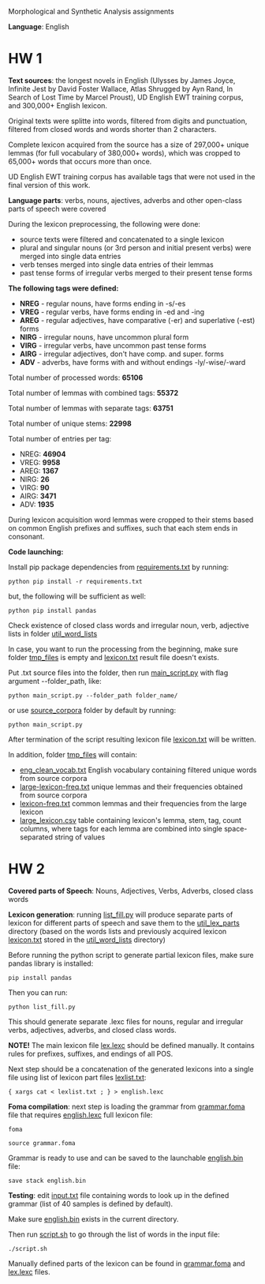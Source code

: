 Morphological and Synthetic Analysis assignments

**Language**: English

# HW 1

**Text sources**: the longest novels in English (Ulysses by James Joyce, Infinite Jest by David Foster Wallace, Atlas Shrugged by Ayn Rand, In Search of Lost Time by Marcel Proust), UD English EWT training corpus, and 300,000+ English lexicon.

Original texts were splitte into words, filtered from digits and punctuation, filtered from closed words and words shorter than 2 characters.

Complete lexicon acquired from the source has a size of 297,000+ unique lemmas (for full vocabulary of 380,000+ words), which was cropped to 65,000+ words that occurs more than once. 

UD English EWT training corpus has available tags that were not used in the final version of this work. 

**Language parts**: verbs, nouns, ajectives, adverbs and other open-class parts of speech were covered

During the lexicon preprocessing, the following were done:

- source texts were filtered and concatenated to a single lexicon 
- plural and singular nouns (or 3rd person and initial present verbs) were merged into single data entries
- verb tenses merged into single data entries of their lemmas
- past tense forms of irregular verbs merged to their present tense forms

**The following tags were defined:**
- **NREG** - regular nouns, have forms ending in -s/-es
- **VREG** - regular verbs, have forms ending in -ed and -ing
- **AREG** - regular adjectives, have comparative (-er) and superlative (-est) forms
- **NIRG** - irregular nouns, have uncommon plural form
- **VIRG** - irregular verbs, have uncommon past tense forms
- **AIRG** - irregular adjectives, don't have comp. and super. forms
- **ADV** - adverbs, have forms with and without endings -ly/-wise/-ward

Total number of processed words: **65106**

Total number of lemmas with combined tags: **55372**

Total number of lemmas with separate tags: **63751**

Total number of unique stems: **22998**

Total number of entries per tag:
- NREG: **46904**
- VREG: **9958**
- AREG: **1367**
- NIRG: **26**
- VIRG: **90**
- AIRG: **3471**
- ADV: **1935**

During lexicon acquisition word lemmas were cropped to their stems based on common English prefixes and suffixes, such that each stem ends in consonant. 

**Code launching:**

Install pip package dependencies from [requirements.txt](../requirements.txt) by running:

`python pip install -r requirements.txt
`

but, the following will be sufficient as well:

`python pip install pandas
`

Check existence of closed class words and irregular noun, verb, adjective lists in folder [util_word_lists](util_word_lists)

In case, you want to run the processing from the beginning, make sure folder [tmp_files](../tmp_files) is empty and [lexicon.txt](../lexicon.txt) result file doesn't exists.

Put .txt source files into the folder, then run [main_script.py](../main_script.py) with flag argument --folder_path, like:

`python main_script.py --folder_path folder_name/
`

or use [source_corpora](../source_corpora) folder by default by running:

`python main_script.py
`

After termination of the script resulting lexicon file [lexicon.txt](../lexicon.txt) will be written. 

In addition, folder [tmp_files](../tmp_files) will contain:
- [eng_clean_vocab.txt](tmp_files%2Feng_clean_vocab.txt) English vocabulary containing filtered unique words from source corpora
- [large-lexicon-freq.txt](tmp_files%2Flarge-lexicon-freq.txt) unique lemmas and their frequencies obtained from source corpora
- [lexicon-freq.txt](tmp_files%2Flexicon-freq.txt) common lemmas and their frequencies from the large lexicon
- [large_lexicon.csv](tmp_files%2Flarge_lexicon.csv) table containing lexicon's lemma, stem, tag, count columns, where tags for each lemma are combined into single space-separated string of values

# HW 2

**Covered parts of Speech**: Nouns, Adjectives, Verbs, Adverbs, closed class words

**Lexicon generation**: running [list_fill.py](list_fill.py) will produce separate parts of lexicon for different parts of speech and save them to the [util_lex_parts](util_lex_parts) directory (based on the words lists and previously acquired lexicon [lexicon.txt](util_word_lists%2Flexicon.txt) stored in the [util_word_lists](util_word_lists) directory)

Before running the python script to generate partial lexicon files, make sure pandas library is installed:

`pip install pandas
`

Then you can run:

`python list_fill.py
`

This should generate separate .lexc files for nouns, regular and irregular verbs, adjectives, adverbs, and closed class words.

**NOTE!** The main lexicon file [lex.lexc](util_lex_parts%2Flex.lexc) should be defined manually. It contains rules for prefixes, suffixes, and endings of all POS. 

Next step should be a concatenation of the generated lexicons into a single file using list of lexicon part files [lexlist.txt](lexlist.txt):

`{ xargs cat < lexlist.txt ; } > english.lexc
`

**Foma compilation**: next step is loading the grammar from [grammar.foma](grammar.foma) file that requires [english.lexc](english.lexc) full lexicon file:

`foma
`

`source grammar.foma
`

Grammar is ready to use and can be saved to the launchable [english.bin](english.bin) file:

`save stack english.bin
`

**Testing**: edit [input.txt](input.txt) file containing words to look up in the defined grammar (list of 40 samples is defined by default).

Make sure [english.bin](english.bin) exists in the current directory.

Then run [script.sh](script.sh) to go through the list of words in the input file:

`./script.sh
`

Manually defined parts of the lexicon can be found in [grammar.foma](grammar.foma) and [lex.lexc](util_lex_parts%2Flex.lexc) files. 
